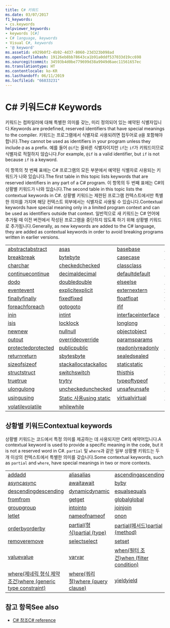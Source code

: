 ```yaml
---
title: C# 키워드
ms.date: 03/07/2017
f1_keywords:
- cs.keywords
helpviewer_keywords:
- keywords [C#]
- C# language, keywords
- Visual C#, keywords
- '@ keyword'
ms.assetid: e929b0f2-4b92-4d37-8060-23d323b098ad
ms.openlocfilehash: 19126eb8bb78643ca1b91a0ddf537033d19cc698
ms.sourcegitcommit: 34593b4d0be779699d38a9949d6aec11561657ec
ms.translationtype: HT
ms.contentlocale: ko-KR
ms.lasthandoff: 06/11/2019
ms.locfileid: "66833231"
---
```

# <a name="c-keywords"></a><span data-ttu-id="d367d-102">C# 키워드</span><span class="sxs-lookup"><span data-stu-id="d367d-102">C# Keywords</span></span>

<span data-ttu-id="d367d-103">키워드는 컴파일러에 대해 특별한 의미를 갖는, 미리 정의되어 있는 예약된 식별자입니다.</span><span class="sxs-lookup"><span data-stu-id="d367d-103">Keywords are predefined, reserved identifiers that have special meanings to the compiler.</span></span> <span data-ttu-id="d367d-104">키워드는 프로그램에서 식별자로 사용되려면 접두어로 `@`을 포함해야 합니다.</span><span class="sxs-lookup"><span data-stu-id="d367d-104">They cannot be used as identifiers in your program unless they include `@` as a prefix.</span></span> <span data-ttu-id="d367d-105">예를 들어 `@if`는 올바른 식별자이지만 `if`는 `if`가 키워드이므로 식별자로 적절하지 않습니다.</span><span class="sxs-lookup"><span data-stu-id="d367d-105">For example, `@if` is a valid identifier, but `if` is not because `if` is a keyword.</span></span>  
  
 <span data-ttu-id="d367d-106">이 항목의 첫 번째 표에는 C# 프로그램의 모든 부분에서 예약된 식별자로 사용되는 키워드가 나와 있습니다.</span><span class="sxs-lookup"><span data-stu-id="d367d-106">The first table in this topic lists keywords that are reserved identifiers in any part of a C# program.</span></span> <span data-ttu-id="d367d-107">이 항목의 두 번째 표에는 C#의 상황별 키워드가 나와 있습니다.</span><span class="sxs-lookup"><span data-stu-id="d367d-107">The second table in this topic lists the contextual keywords in C#.</span></span> <span data-ttu-id="d367d-108">상황별 키워드는 제한된 프로그램 컨텍스트에서만 특별한 의미를 가지며 해당 컨텍스트 외부에서는 식별자로 사용될 수 있습니다.</span><span class="sxs-lookup"><span data-stu-id="d367d-108">Contextual keywords have special meaning only in a limited program context and can be used as identifiers outside that context.</span></span> <span data-ttu-id="d367d-109">일반적으로 새 키워드는 C# 언어에 추가될 때 이전 버전에서 작성된 프로그램을 중단하지 않도록 하기 위해 상황별 키워드로 추가됩니다.</span><span class="sxs-lookup"><span data-stu-id="d367d-109">Generally, as new keywords are added to the C# language, they are added as contextual keywords in order to avoid breaking programs written in earlier versions.</span></span>  
  
|||||  
|---|---|---|---|  
|[<span data-ttu-id="d367d-110">abstract</span><span class="sxs-lookup"><span data-stu-id="d367d-110">abstract</span></span>](abstract.md)|[<span data-ttu-id="d367d-111">as</span><span class="sxs-lookup"><span data-stu-id="d367d-111">as</span></span>](as.md)|[<span data-ttu-id="d367d-112">base</span><span class="sxs-lookup"><span data-stu-id="d367d-112">base</span></span>](base.md)|[<span data-ttu-id="d367d-113">bool</span><span class="sxs-lookup"><span data-stu-id="d367d-113">bool</span></span>](bool.md)|  
|[<span data-ttu-id="d367d-114">break</span><span class="sxs-lookup"><span data-stu-id="d367d-114">break</span></span>](break.md)|[<span data-ttu-id="d367d-115">byte</span><span class="sxs-lookup"><span data-stu-id="d367d-115">byte</span></span>](byte.md)|[<span data-ttu-id="d367d-116">case</span><span class="sxs-lookup"><span data-stu-id="d367d-116">case</span></span>](switch.md)|[<span data-ttu-id="d367d-117">catch</span><span class="sxs-lookup"><span data-stu-id="d367d-117">catch</span></span>](try-catch.md)|  
|[<span data-ttu-id="d367d-118">char</span><span class="sxs-lookup"><span data-stu-id="d367d-118">char</span></span>](char.md)|[<span data-ttu-id="d367d-119">checked</span><span class="sxs-lookup"><span data-stu-id="d367d-119">checked</span></span>](checked.md)|[<span data-ttu-id="d367d-120">class</span><span class="sxs-lookup"><span data-stu-id="d367d-120">class</span></span>](class.md)|[<span data-ttu-id="d367d-121">const</span><span class="sxs-lookup"><span data-stu-id="d367d-121">const</span></span>](const.md)|  
|[<span data-ttu-id="d367d-122">continue</span><span class="sxs-lookup"><span data-stu-id="d367d-122">continue</span></span>](continue.md)|[<span data-ttu-id="d367d-123">decimal</span><span class="sxs-lookup"><span data-stu-id="d367d-123">decimal</span></span>](decimal.md)|[<span data-ttu-id="d367d-124">default</span><span class="sxs-lookup"><span data-stu-id="d367d-124">default</span></span>](default.md)|[<span data-ttu-id="d367d-125">delegate</span><span class="sxs-lookup"><span data-stu-id="d367d-125">delegate</span></span>](delegate.md)|  
|[<span data-ttu-id="d367d-126">do</span><span class="sxs-lookup"><span data-stu-id="d367d-126">do</span></span>](do.md)|[<span data-ttu-id="d367d-127">double</span><span class="sxs-lookup"><span data-stu-id="d367d-127">double</span></span>](double.md)|[<span data-ttu-id="d367d-128">else</span><span class="sxs-lookup"><span data-stu-id="d367d-128">else</span></span>](if-else.md)|[<span data-ttu-id="d367d-129">enum</span><span class="sxs-lookup"><span data-stu-id="d367d-129">enum</span></span>](enum.md)|  
|[<span data-ttu-id="d367d-130">event</span><span class="sxs-lookup"><span data-stu-id="d367d-130">event</span></span>](event.md)|[<span data-ttu-id="d367d-131">explicit</span><span class="sxs-lookup"><span data-stu-id="d367d-131">explicit</span></span>](explicit.md)|[<span data-ttu-id="d367d-132">extern</span><span class="sxs-lookup"><span data-stu-id="d367d-132">extern</span></span>](extern.md)|[<span data-ttu-id="d367d-133">false</span><span class="sxs-lookup"><span data-stu-id="d367d-133">false</span></span>](false-literal.md)|  
|[<span data-ttu-id="d367d-134">finally</span><span class="sxs-lookup"><span data-stu-id="d367d-134">finally</span></span>](try-finally.md)|[<span data-ttu-id="d367d-135">fixed</span><span class="sxs-lookup"><span data-stu-id="d367d-135">fixed</span></span>](fixed-statement.md)|[<span data-ttu-id="d367d-136">float</span><span class="sxs-lookup"><span data-stu-id="d367d-136">float</span></span>](float.md)|[<span data-ttu-id="d367d-137">for</span><span class="sxs-lookup"><span data-stu-id="d367d-137">for</span></span>](for.md)|  
|[<span data-ttu-id="d367d-138">foreach</span><span class="sxs-lookup"><span data-stu-id="d367d-138">foreach</span></span>](foreach-in.md)|[<span data-ttu-id="d367d-139">goto</span><span class="sxs-lookup"><span data-stu-id="d367d-139">goto</span></span>](goto.md)|[<span data-ttu-id="d367d-140">if</span><span class="sxs-lookup"><span data-stu-id="d367d-140">if</span></span>](if-else.md)|[<span data-ttu-id="d367d-141">implicit</span><span class="sxs-lookup"><span data-stu-id="d367d-141">implicit</span></span>](implicit.md)|  
|[<span data-ttu-id="d367d-142">in</span><span class="sxs-lookup"><span data-stu-id="d367d-142">in</span></span>](in.md)|[<span data-ttu-id="d367d-143">int</span><span class="sxs-lookup"><span data-stu-id="d367d-143">int</span></span>](int.md)|[<span data-ttu-id="d367d-144">interface</span><span class="sxs-lookup"><span data-stu-id="d367d-144">interface</span></span>](interface.md)|[<span data-ttu-id="d367d-145">internal</span><span class="sxs-lookup"><span data-stu-id="d367d-145">internal</span></span>](internal.md)|
|[<span data-ttu-id="d367d-146">is</span><span class="sxs-lookup"><span data-stu-id="d367d-146">is</span></span>](is.md)|[<span data-ttu-id="d367d-147">lock</span><span class="sxs-lookup"><span data-stu-id="d367d-147">lock</span></span>](lock-statement.md)|[<span data-ttu-id="d367d-148">long</span><span class="sxs-lookup"><span data-stu-id="d367d-148">long</span></span>](long.md)|[<span data-ttu-id="d367d-149">namespace</span><span class="sxs-lookup"><span data-stu-id="d367d-149">namespace</span></span>](namespace.md)|
|[<span data-ttu-id="d367d-150">new</span><span class="sxs-lookup"><span data-stu-id="d367d-150">new</span></span>](new.md)|[<span data-ttu-id="d367d-151">null</span><span class="sxs-lookup"><span data-stu-id="d367d-151">null</span></span>](null.md)|[<span data-ttu-id="d367d-152">object</span><span class="sxs-lookup"><span data-stu-id="d367d-152">object</span></span>](object.md)|[<span data-ttu-id="d367d-153">operator</span><span class="sxs-lookup"><span data-stu-id="d367d-153">operator</span></span>](operator.md)|
|[<span data-ttu-id="d367d-154">out</span><span class="sxs-lookup"><span data-stu-id="d367d-154">out</span></span>](out.md)|[<span data-ttu-id="d367d-155">override</span><span class="sxs-lookup"><span data-stu-id="d367d-155">override</span></span>](override.md)|[<span data-ttu-id="d367d-156">params</span><span class="sxs-lookup"><span data-stu-id="d367d-156">params</span></span>](params.md)|[<span data-ttu-id="d367d-157">private</span><span class="sxs-lookup"><span data-stu-id="d367d-157">private</span></span>](private.md)|
|[<span data-ttu-id="d367d-158">protected</span><span class="sxs-lookup"><span data-stu-id="d367d-158">protected</span></span>](protected.md)|[<span data-ttu-id="d367d-159">public</span><span class="sxs-lookup"><span data-stu-id="d367d-159">public</span></span>](public.md)|[<span data-ttu-id="d367d-160">readonly</span><span class="sxs-lookup"><span data-stu-id="d367d-160">readonly</span></span>](readonly.md)|[<span data-ttu-id="d367d-161">ref</span><span class="sxs-lookup"><span data-stu-id="d367d-161">ref</span></span>](ref.md)|
|[<span data-ttu-id="d367d-162">return</span><span class="sxs-lookup"><span data-stu-id="d367d-162">return</span></span>](return.md)|[<span data-ttu-id="d367d-163">sbyte</span><span class="sxs-lookup"><span data-stu-id="d367d-163">sbyte</span></span>](sbyte.md)|[<span data-ttu-id="d367d-164">sealed</span><span class="sxs-lookup"><span data-stu-id="d367d-164">sealed</span></span>](sealed.md)|[<span data-ttu-id="d367d-165">short</span><span class="sxs-lookup"><span data-stu-id="d367d-165">short</span></span>](short.md)||
[<span data-ttu-id="d367d-166">sizeof</span><span class="sxs-lookup"><span data-stu-id="d367d-166">sizeof</span></span>](sizeof.md)|[<span data-ttu-id="d367d-167">stackalloc</span><span class="sxs-lookup"><span data-stu-id="d367d-167">stackalloc</span></span>](../operators/stackalloc.md)|[<span data-ttu-id="d367d-168">static</span><span class="sxs-lookup"><span data-stu-id="d367d-168">static</span></span>](static.md)|[<span data-ttu-id="d367d-169">string</span><span class="sxs-lookup"><span data-stu-id="d367d-169">string</span></span>](string.md)|
|[<span data-ttu-id="d367d-170">struct</span><span class="sxs-lookup"><span data-stu-id="d367d-170">struct</span></span>](struct.md)|[<span data-ttu-id="d367d-171">switch</span><span class="sxs-lookup"><span data-stu-id="d367d-171">switch</span></span>](switch.md)|[<span data-ttu-id="d367d-172">this</span><span class="sxs-lookup"><span data-stu-id="d367d-172">this</span></span>](this.md)|[<span data-ttu-id="d367d-173">throw</span><span class="sxs-lookup"><span data-stu-id="d367d-173">throw</span></span>](throw.md)|
|[<span data-ttu-id="d367d-174">true</span><span class="sxs-lookup"><span data-stu-id="d367d-174">true</span></span>](true-literal.md)|[<span data-ttu-id="d367d-175">try</span><span class="sxs-lookup"><span data-stu-id="d367d-175">try</span></span>](try-catch.md)|[<span data-ttu-id="d367d-176">typeof</span><span class="sxs-lookup"><span data-stu-id="d367d-176">typeof</span></span>](typeof.md)|[<span data-ttu-id="d367d-177">uint</span><span class="sxs-lookup"><span data-stu-id="d367d-177">uint</span></span>](uint.md)|
|[<span data-ttu-id="d367d-178">ulong</span><span class="sxs-lookup"><span data-stu-id="d367d-178">ulong</span></span>](ulong.md)|[<span data-ttu-id="d367d-179">unchecked</span><span class="sxs-lookup"><span data-stu-id="d367d-179">unchecked</span></span>](unchecked.md)|[<span data-ttu-id="d367d-180">unsafe</span><span class="sxs-lookup"><span data-stu-id="d367d-180">unsafe</span></span>](unsafe.md)|[<span data-ttu-id="d367d-181">ushort</span><span class="sxs-lookup"><span data-stu-id="d367d-181">ushort</span></span>](ushort.md)|
|[<span data-ttu-id="d367d-182">using</span><span class="sxs-lookup"><span data-stu-id="d367d-182">using</span></span>](using.md)|[<span data-ttu-id="d367d-183">Static 사용</span><span class="sxs-lookup"><span data-stu-id="d367d-183">using static</span></span>](using-static.md)|[<span data-ttu-id="d367d-184">virtual</span><span class="sxs-lookup"><span data-stu-id="d367d-184">virtual</span></span>](virtual.md)|[<span data-ttu-id="d367d-185">void</span><span class="sxs-lookup"><span data-stu-id="d367d-185">void</span></span>](void.md)|
|[<span data-ttu-id="d367d-186">volatile</span><span class="sxs-lookup"><span data-stu-id="d367d-186">volatile</span></span>](volatile.md)|[<span data-ttu-id="d367d-187">while</span><span class="sxs-lookup"><span data-stu-id="d367d-187">while</span></span>](while.md)|

## <a name="contextual-keywords"></a><span data-ttu-id="d367d-188">상황별 키워드</span><span class="sxs-lookup"><span data-stu-id="d367d-188">Contextual keywords</span></span>

 <span data-ttu-id="d367d-189">상황별 키워드는 코드에서 특정 의미를 제공하는 데 사용되지만 C#의 예약어입니다.</span><span class="sxs-lookup"><span data-stu-id="d367d-189">A contextual keyword is used to provide a specific meaning in the code, but it is not a reserved word in C#.</span></span> <span data-ttu-id="d367d-190">`partial` 및 `where`과 같은 일부 상황별 키워드는 두 개 이상의 컨텍스트에서 특별한 의미를 갖습니다.</span><span class="sxs-lookup"><span data-stu-id="d367d-190">Some contextual keywords, such as `partial` and `where`, have special meanings in two or more contexts.</span></span>  
  
||||  
|---|---|---|  
|[<span data-ttu-id="d367d-191">add</span><span class="sxs-lookup"><span data-stu-id="d367d-191">add</span></span>](add.md)|[<span data-ttu-id="d367d-192">alias</span><span class="sxs-lookup"><span data-stu-id="d367d-192">alias</span></span>](extern-alias.md)|[<span data-ttu-id="d367d-193">ascending</span><span class="sxs-lookup"><span data-stu-id="d367d-193">ascending</span></span>](ascending.md)|
|[<span data-ttu-id="d367d-194">async</span><span class="sxs-lookup"><span data-stu-id="d367d-194">async</span></span>](async.md)|[<span data-ttu-id="d367d-195">await</span><span class="sxs-lookup"><span data-stu-id="d367d-195">await</span></span>](await.md)|[<span data-ttu-id="d367d-196">by</span><span class="sxs-lookup"><span data-stu-id="d367d-196">by</span></span>](by.md)|
|[<span data-ttu-id="d367d-197">descending</span><span class="sxs-lookup"><span data-stu-id="d367d-197">descending</span></span>](descending.md)|[<span data-ttu-id="d367d-198">dynamic</span><span class="sxs-lookup"><span data-stu-id="d367d-198">dynamic</span></span>](dynamic.md)|[<span data-ttu-id="d367d-199">equals</span><span class="sxs-lookup"><span data-stu-id="d367d-199">equals</span></span>](equals.md)|
|[<span data-ttu-id="d367d-200">from</span><span class="sxs-lookup"><span data-stu-id="d367d-200">from</span></span>](from-clause.md)|[<span data-ttu-id="d367d-201">get</span><span class="sxs-lookup"><span data-stu-id="d367d-201">get</span></span>](get.md)|[<span data-ttu-id="d367d-202">global</span><span class="sxs-lookup"><span data-stu-id="d367d-202">global</span></span>](global.md)|
|[<span data-ttu-id="d367d-203">group</span><span class="sxs-lookup"><span data-stu-id="d367d-203">group</span></span>](group-clause.md)|[<span data-ttu-id="d367d-204">into</span><span class="sxs-lookup"><span data-stu-id="d367d-204">into</span></span>](into.md)|[<span data-ttu-id="d367d-205">join</span><span class="sxs-lookup"><span data-stu-id="d367d-205">join</span></span>](join-clause.md)|
|[<span data-ttu-id="d367d-206">let</span><span class="sxs-lookup"><span data-stu-id="d367d-206">let</span></span>](let-clause.md)|[<span data-ttu-id="d367d-207">nameof</span><span class="sxs-lookup"><span data-stu-id="d367d-207">nameof</span></span>](nameof.md)|[<span data-ttu-id="d367d-208">on</span><span class="sxs-lookup"><span data-stu-id="d367d-208">on</span></span>](on.md)|
|[<span data-ttu-id="d367d-209">orderby</span><span class="sxs-lookup"><span data-stu-id="d367d-209">orderby</span></span>](orderby-clause.md)|[<span data-ttu-id="d367d-210">partial(형식)</span><span class="sxs-lookup"><span data-stu-id="d367d-210">partial (type)</span></span>](partial-type.md)|[<span data-ttu-id="d367d-211">partial(메서드)</span><span class="sxs-lookup"><span data-stu-id="d367d-211">partial (method)</span></span>](partial-method.md)|
|[<span data-ttu-id="d367d-212">remove</span><span class="sxs-lookup"><span data-stu-id="d367d-212">remove</span></span>](remove.md)|[<span data-ttu-id="d367d-213">select</span><span class="sxs-lookup"><span data-stu-id="d367d-213">select</span></span>](select-clause.md)|[<span data-ttu-id="d367d-214">set</span><span class="sxs-lookup"><span data-stu-id="d367d-214">set</span></span>](set.md)|
|[<span data-ttu-id="d367d-215">value</span><span class="sxs-lookup"><span data-stu-id="d367d-215">value</span></span>](value.md)|[<span data-ttu-id="d367d-216">var</span><span class="sxs-lookup"><span data-stu-id="d367d-216">var</span></span>](var.md)|[<span data-ttu-id="d367d-217">when(필터 조건)</span><span class="sxs-lookup"><span data-stu-id="d367d-217">when (filter condition)</span></span>](when.md)|
|[<span data-ttu-id="d367d-218">where(제네릭 형식 제약 조건)</span><span class="sxs-lookup"><span data-stu-id="d367d-218">where (generic type constraint)</span></span>](where-generic-type-constraint.md)|[<span data-ttu-id="d367d-219">where(쿼리 절)</span><span class="sxs-lookup"><span data-stu-id="d367d-219">where (query clause)</span></span>](where-clause.md)|[<span data-ttu-id="d367d-220">yield</span><span class="sxs-lookup"><span data-stu-id="d367d-220">yield</span></span>](yield.md)|
  
## <a name="see-also"></a><span data-ttu-id="d367d-221">참고 항목</span><span class="sxs-lookup"><span data-stu-id="d367d-221">See also</span></span>

- [<span data-ttu-id="d367d-222">C# 참조</span><span class="sxs-lookup"><span data-stu-id="d367d-222">C# reference</span></span>](../index.md)
